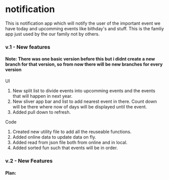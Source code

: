 # notification

This is notification app which will notify the user of the important event we have today and upcomming events like bithday's and stuff.
This is the famliy app just used by the our family not by others.

### v.1 - New features 
#### Note: There was one basic version before this but i didnt create a new branch for that version, so from now there will be new branches for every version

UI
1. New split list to divide events into upcomming events and the events that will happen in next year.
2. New sliver app bar and list to add nearest event in there. Count down will be there where now of days will be displayed until the event.
3. Added pull down to refresh.

Code 
1. Created new utility file to add all the reuseable functions.
2. Added online data to update data on fly.
3. Added read from json file both from online and in local.
4. Added sorted fun such that events will be in order.

### v.2 - New Features
#### Plan: 

